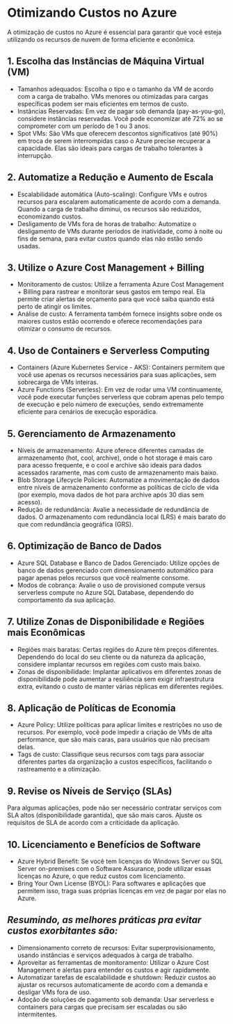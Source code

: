 # Otimizando Custos no Azure
A otimização de custos no Azure é essencial para garantir que você esteja utilizando os recursos de nuvem de forma eficiente e econômica.

## 1. Escolha das Instâncias de Máquina Virtual (VM)
- Tamanhos adequados: Escolha o tipo e o tamanho da VM de acordo com a carga de trabalho. VMs menores ou otimizadas para cargas específicas podem ser mais eficientes em termos de custo.
- Instâncias Reservadas: Em vez de pagar sob demanda (pay-as-you-go), considere instâncias reservadas. Você pode economizar até 72% ao se comprometer com um período de 1 ou 3 anos.
- Spot VMs: São VMs que oferecem descontos significativos (até 90%) em troca de serem interrompidas caso o Azure precise recuperar a capacidade. Elas são ideais para cargas de trabalho tolerantes à interrupção.

## 2. Automatize a Redução e Aumento de Escala
- Escalabilidade automática (Auto-scaling): Configure VMs e outros recursos para escalarem automaticamente de acordo com a demanda. Quando a carga de trabalho diminui, os recursos são reduzidos, economizando custos.
- Desligamento de VMs fora de horas de trabalho: Automatize o desligamento de VMs durante períodos de inatividade, como à noite ou fins de semana, para evitar custos quando elas não estão sendo usadas.

## 3. Utilize o Azure Cost Management + Billing
- Monitoramento de custos: Utilize a ferramenta Azure Cost Management + Billing para rastrear e monitorar seus gastos em tempo real. Ela permite criar alertas de orçamento para que você saiba quando está perto de atingir os limites.
- Análise de custo: A ferramenta também fornece insights sobre onde os maiores custos estão ocorrendo e oferece recomendações para otimizar o consumo de recursos.

## 4. Uso de Containers e Serverless Computing
- Containers (Azure Kubernetes Service - AKS): Containers permitem que você use apenas os recursos necessários para suas aplicações, sem sobrecarga de VMs inteiras.
- Azure Functions (Serverless): Em vez de rodar uma VM continuamente, você pode executar funções serverless que cobram apenas pelo tempo de execução e pelo número de execuções, sendo extremamente eficiente para cenários de execução esporádica.

## 5. Gerenciamento de Armazenamento
- Níveis de armazenamento: Azure oferece diferentes camadas de armazenamento (hot, cool, archive), onde o hot storage é mais caro para acesso frequente, e o cool e archive são ideais para dados acessados raramente, mas com custo de armazenamento mais baixo.
- Blob Storage Lifecycle Policies: Automatize a movimentação de dados entre níveis de armazenamento conforme as políticas de ciclo de vida (por exemplo, mova dados de hot para archive após 30 dias sem acesso).
- Redução de redundância: Avalie a necessidade de redundância de dados. O armazenamento com redundância local (LRS) é mais barato do que com redundância geográfica (GRS).

## 6. Optimização de Banco de Dados
- Azure SQL Database e Banco de Dados Gerenciado: Utilize opções de banco de dados gerenciado com dimensionamento automático para pagar apenas pelos recursos que você realmente consome.
- Modos de cobrança: Avalie o uso de provisioned compute versus serverless compute no Azure SQL Database, dependendo do comportamento da sua aplicação.

## 7. Utilize Zonas de Disponibilidade e Regiões mais Econômicas
- Regiões mais baratas: Certas regiões do Azure têm preços diferentes. Dependendo do local do seu cliente ou da natureza da aplicação, considere implantar recursos em regiões com custo mais baixo.
- Zonas de disponibilidade: Implantar aplicativos em diferentes zonas de disponibilidade pode aumentar a resiliência sem exigir infraestrutura extra, evitando o custo de manter várias réplicas em diferentes regiões.

## 8. Aplicação de Políticas de Economia
- Azure Policy: Utilize políticas para aplicar limites e restrições no uso de recursos. Por exemplo, você pode impedir a criação de VMs de alta performance, que são mais caras, para usuários que não precisam delas.
- Tags de custo: Classifique seus recursos com tags para associar diferentes partes da organização a custos específicos, facilitando o rastreamento e a otimização.

## 9. Revise os Níveis de Serviço (SLAs)
Para algumas aplicações, pode não ser necessário contratar serviços com SLA altos (disponibilidade garantida), que são mais caros. Ajuste os requisitos de SLA de acordo com a criticidade da aplicação.

## 10. Licenciamento e Benefícios de Software
- Azure Hybrid Benefit: Se você tem licenças do Windows Server ou SQL Server on-premises com o Software Assurance, pode utilizar essas licenças no Azure, o que reduz custos com licenciamento.
- Bring Your Own License (BYOL): Para softwares e aplicações que permitem isso, traga suas próprias licenças em vez de pagar por elas no Azure.

## *Resumindo, as melhores práticas pra evitar custos exorbitantes são:*
- Dimensionamento correto de recursos: Evitar superprovisionamento, usando instâncias e serviços adequados à carga de trabalho.
- Aproveitar as ferramentas de monitoramento: Utilizar o Azure Cost Management e alertas para entender os custos e agir rapidamente.
- Automatizar tarefas de escalabilidade e shutdown: Reduzir custos ao ajustar os recursos automaticamente de acordo com a demanda e desligar VMs fora de uso.
- Adoção de soluções de pagamento sob demanda: Usar serverless e containers para cargas que precisam ser escaladas ou são intermitentes.
